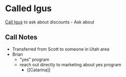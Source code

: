 # Called Igus
[Call Igus](tel:8005212747) to ask about discounts
	- Ask about 

## Call Notes
- Transferred from Scott to someone in Utah area
- Brian
	- "yes" program
	- reach out directly to marketing about yes program
		- [[Catarina]]